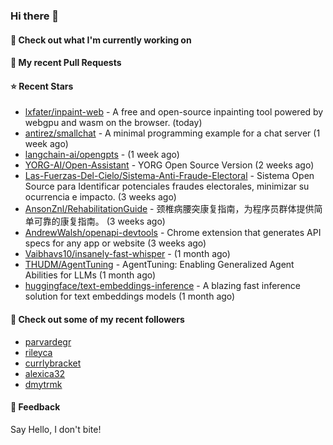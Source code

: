 ### Hi there 👋

#### 👷 Check out what I'm currently working on

#### 🔨 My recent Pull Requests


#### ⭐ Recent Stars

- [lxfater/inpaint-web](https://github.com/lxfater/inpaint-web) - A free and open-source inpainting tool powered by webgpu and wasm on the browser. (today)
- [antirez/smallchat](https://github.com/antirez/smallchat) - A minimal programming example for a chat server (1 week ago)
- [langchain-ai/opengpts](https://github.com/langchain-ai/opengpts) -  (1 week ago)
- [YORG-AI/Open-Assistant](https://github.com/YORG-AI/Open-Assistant) - YORG Open Source Version (2 weeks ago)
- [Las-Fuerzas-Del-Cielo/Sistema-Anti-Fraude-Electoral](https://github.com/Las-Fuerzas-Del-Cielo/Sistema-Anti-Fraude-Electoral) - Sistema Open Source para Identificar potenciales fraudes electorales, minimizar su ocurrencia e impacto. (3 weeks ago)
- [AnsonZnl/RehabilitationGuide](https://github.com/AnsonZnl/RehabilitationGuide) - 颈椎病腰突康复指南，为程序员群体提供简单可靠的康复指南。 (3 weeks ago)
- [AndrewWalsh/openapi-devtools](https://github.com/AndrewWalsh/openapi-devtools) - Chrome extension that generates API specs for any app or website (3 weeks ago)
- [Vaibhavs10/insanely-fast-whisper](https://github.com/Vaibhavs10/insanely-fast-whisper) -  (1 month ago)
- [THUDM/AgentTuning](https://github.com/THUDM/AgentTuning) - AgentTuning: Enabling Generalized Agent Abilities for LLMs (1 month ago)
- [huggingface/text-embeddings-inference](https://github.com/huggingface/text-embeddings-inference) - A blazing fast inference solution for text embeddings models (1 month ago)

#### 👯 Check out some of my recent followers

- [parvardegr](https://github.com/parvardegr)
- [rileyca](https://github.com/rileyca)
- [currlybracket](https://github.com/currlybracket)
- [alexica32](https://github.com/alexica32)
- [dmytrmk](https://github.com/dmytrmk)

#### 💬 Feedback

Say Hello, I don't bite!